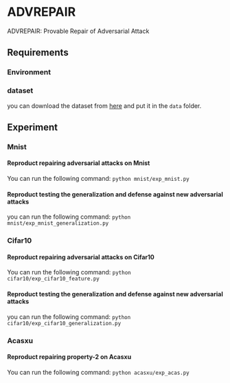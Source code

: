 # ADVREPAIR
 ADVREPAIR: Provable Repair of Adversarial Attack

## Requirements
### Environment

### dataset
you can download the dataset from [here]([http](https://drive.google.com/drive/folders/16XSk9CfwCnbygDfTACA_2yFmBe7vauCY?usp=drive_link)) and put it in the `data` folder.

## Experiment

### Mnist
#### Reproduct repairing adversarial attacks on Mnist
You can run the following command:
```python mnist/exp_mnist.py```
#### Reproduct testing the generalization and defense against new adversarial attacks
you can run the following command:
```python mnist/exp_mnist_generalization.py```

### Cifar10
#### Reproduct repairing adversarial attacks on Cifar10
You can run the following command:
```python cifar10/exp_cifar10_feature.py```
#### Reproduct testing the generalization and defense against new adversarial attacks
you can run the following command:
```python cifar10/exp_cifar10_generalization.py```

### Acasxu
#### Reproduct repairing property-2 on Acasxu
You can run the following command:
```python acasxu/exp_acas.py```
